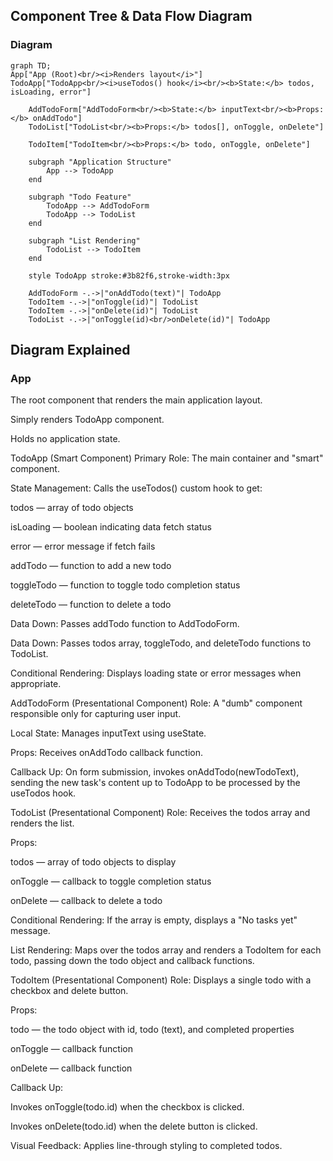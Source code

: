 ## Component Tree & Data Flow Diagram
### Diagram

```mermaid
graph TD;
App["App (Root)<br/><i>Renders layout</i>"]
TodoApp["TodoApp<br/><i>useTodos() hook</i><br/><b>State:</b> todos, isLoading, error"]

    AddTodoForm["AddTodoForm<br/><b>State:</b> inputText<br/><b>Props:</b> onAddTodo"]
    TodoList["TodoList<br/><b>Props:</b> todos[], onToggle, onDelete"]
    
    TodoItem["TodoItem<br/><b>Props:</b> todo, onToggle, onDelete"]

    subgraph "Application Structure"
        App --> TodoApp
    end

    subgraph "Todo Feature"
        TodoApp --> AddTodoForm
        TodoApp --> TodoList
    end

    subgraph "List Rendering"
        TodoList --> TodoItem
    end

    style TodoApp stroke:#3b82f6,stroke-width:3px
    
    AddTodoForm -.->|"onAddTodo(text)"| TodoApp
    TodoItem -.->|"onToggle(id)"| TodoList
    TodoItem -.->|"onDelete(id)"| TodoList
    TodoList -.->|"onToggle(id)<br/>onDelete(id)"| TodoApp
```

## Diagram Explained
### App
The root component that renders the main application layout.

Simply renders TodoApp component.

Holds no application state.

TodoApp (Smart Component)
Primary Role: The main container and "smart" component.

State Management: Calls the useTodos() custom hook to get:

todos — array of todo objects

isLoading — boolean indicating data fetch status

error — error message if fetch fails

addTodo — function to add a new todo

toggleTodo — function to toggle todo completion status

deleteTodo — function to delete a todo

Data Down: Passes addTodo function to AddTodoForm.

Data Down: Passes todos array, toggleTodo, and deleteTodo functions to TodoList.

Conditional Rendering: Displays loading state or error messages when appropriate.

AddTodoForm (Presentational Component)
Role: A "dumb" component responsible only for capturing user input.

Local State: Manages inputText using useState.

Props: Receives onAddTodo callback function.

Callback Up: On form submission, invokes onAddTodo(newTodoText), sending the new task's content up to TodoApp to be processed by the useTodos hook.

TodoList (Presentational Component)
Role: Receives the todos array and renders the list.

Props:

todos — array of todo objects to display

onToggle — callback to toggle completion status

onDelete — callback to delete a todo

Conditional Rendering: If the array is empty, displays a "No tasks yet" message.

List Rendering: Maps over the todos array and renders a TodoItem for each todo, passing down the todo object and callback functions.

TodoItem (Presentational Component)
Role: Displays a single todo with a checkbox and delete button.

Props:

todo — the todo object with id, todo (text), and completed properties

onToggle — callback function

onDelete — callback function

Callback Up:

Invokes onToggle(todo.id) when the checkbox is clicked.

Invokes onDelete(todo.id) when the delete button is clicked.

Visual Feedback: Applies line-through styling to completed todos.